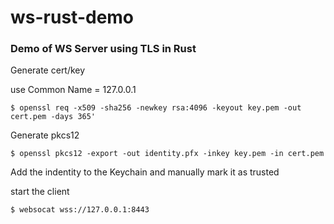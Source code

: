 # ws-rust-demo

### Demo of WS Server using TLS in Rust

Generate cert/key

use Common Name = 127.0.0.1

```
$ openssl req -x509 -sha256 -newkey rsa:4096 -keyout key.pem -out cert.pem -days 365'
```

Generate pkcs12
```
$ openssl pkcs12 -export -out identity.pfx -inkey key.pem -in cert.pem
```

Add the indentity to the Keychain and manually mark it as trusted

start the client
```
$ websocat wss://127.0.0.1:8443
```
